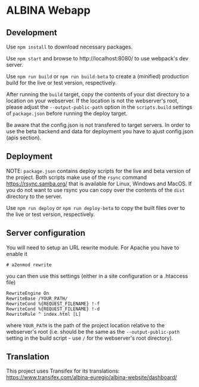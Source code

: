 # ALBINA Webapp

## Development

Use `npm install` to download necessary packages.

Use `npm start` and browse to http://localhost:8080/ to use webpack's dev server.

Use `npm run build` or `npm run build-beta` to create a (minified) production
build for the live or test version, respectively.

After running the `build` target, copy the contents of your dist directory to
a location on your webserver. If the location is not the webserver's root,
please adjust the `--output-public-path` option in the `scripts.build` settings
of `package.json` before running the deploy target.

Be aware that the config.json is not transfered to target servers. In order to use the beta backend and data for deployment you have to ajust config.json (apis section).

## Deployment

NOTE: `package.json` contains deploy scripts for the live and beta version of the
project. Both scripts make use of the `rsync` command https://rsync.samba.org/
that is available for Linux, Windows and MacOS. If you do not want to use rsync
you can copy over the contents of the `dist` directory to the server.

Use `npm run deploy` or `npm run deploy-beta` to copy the built files over to
the live or test version, respectively.

## Server configuration

You will need to setup an URL rewrite module. For Apache you have to enable it

```
# a2enmod rewrite
```

you can then use this settings (either in a site configuration or a .htaccess file)

```
RewriteEngine On
RewriteBase /YOUR_PATH/
RewriteCond %{REQUEST_FILENAME} !-f
RewriteCond %{REQUEST_FILENAME} !-d
RewriteRule ^ index.html [L]
```

where `YOUR_PATH` is the path of the project location relative to the webserver's
root (i.e. should be the same as the `--output-public-path` setting in the
build script - use `/` for the webserver's root directory).

## Translation

This project uses Transifex for its translations: https://www.transifex.com/albina-euregio/albina-website/dashboard/
